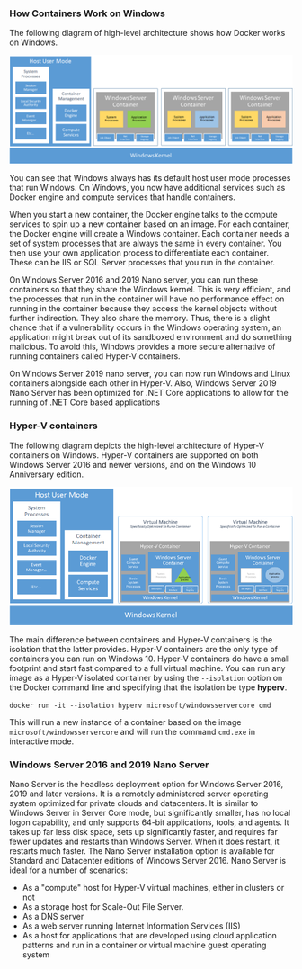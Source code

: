 ### How Containers Work on Windows

The following diagram of high-level architecture shows how Docker works on Windows. 

![This diagram has a Windows Kernel layer on the bottom. Above this are the following boxes: Host user mode, and three Windows Server Containers.](../../Linked_Image_Files\ContainersOnWindows.png)

You can see that Windows always has its default host user mode processes that run Windows. On Windows, you now have additional services such as Docker engine and compute services that handle containers. 

When you start a new container, the Docker engine talks to the compute services to spin up a new container based on an image. For each container, the Docker engine will create a Windows container. Each container needs a set of system processes that are always the same in every container. You then use your own application process to differentiate each container. These can be IIS or SQL Server processes that you run in the container.

On Windows Server 2016 and 2019 Nano server, you can run these containers so that they share the Windows kernel. This is very efficient, and the processes that run in the container will have no performance effect on running in the container because they access the kernel objects without further indirection. They also share the memory. Thus, there is a slight chance that if a vulnerability occurs in the Windows operating system, an application might break out of its sandboxed environment and do something malicious. To avoid this, Windows provides a more secure alternative of running containers called Hyper-V containers.

On Windows Server 2019 nano server, you can now run Windows and Linux containers alongside each other in Hyper-V. Also, Windows Server 2019 Nano Server has been optimized for .NET Core applications to allow for the running of .NET Core based applications

### Hyper-V containers
The following diagram depicts the high-level architecture of Hyper-V containers on Windows. Hyper-V containers are supported on both Windows Server 2016 and newer versions, and on the Windows 10 Anniversary edition. 

![This diagram has a Windows Kernel layer on the bottom. Above this are the following  three boxes: Host User Mode with System process and and Container Management boxes, and two Virtual Machines with Hyper-V Containers and their contents.](../../Linked_Image_Files\Hyper-v_ContainersOnWindows.png)


The main difference between containers and Hyper-V containers is the isolation that the latter provides. Hyper-V containers are the only type of containers you can run on Windows 10. Hyper-V containers do have a small footprint and start fast compared to a full virtual machine. You can run any image as a Hyper-V isolated container by using the `--isolation` option on the Docker command line and specifying that the isolation be type **hyperv**. 


`docker run -it --isolation hyperv microsoft/windowsservercore cmd`

This will run a new instance of a container based on the image `microsoft/windowsservercore` and will run the command `cmd.exe` in interactive mode. 

### Windows Server 2016 and 2019 Nano Server
Nano Server is the headless deployment option for Windows Server 2016, 2019 and later versions. It is a remotely administered server operating system optimized for private clouds and datacenters. It is similar to Windows Server in Server Core mode, but significantly smaller, has no local logon capability, and only supports 64-bit applications, tools, and agents. It takes up far less disk space, sets up significantly faster, and requires far fewer updates and restarts than Windows Server. When it does restart, it restarts much faster. The Nano Server installation option is available for Standard and Datacenter editions of Windows Server 2016. 
Nano Server is ideal for a number of scenarios: 
- As a "compute" host for Hyper-V virtual machines, either in clusters or not 
- As a storage host for Scale-Out File Server. 
- As a DNS server 
- As a web server running Internet Information Services (IIS) 
- As a host for applications that are developed using cloud application patterns and run in a container or virtual machine guest operating system 

